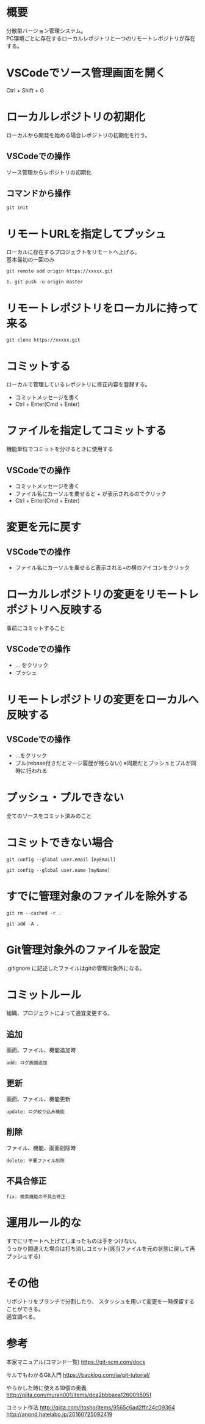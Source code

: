
# 概要

分散型バージョン管理システム。  
PC環境ごとに存在するローカルレポジトリと一つのリモートレポジトリが存在する。

# VSCodeでソース管理画面を開く
Ctrl + Shift + G

# ローカルレポジトリの初期化
ローカルから開発を始める場合レポジトリの初期化を行う。

## VSCodeでの操作
ソース管理からレポジトリの初期化

## コマンドから操作

```
git init
```

# リモートURLを指定してプッシュ
ローカルに存在するプロジェクトをリモートへ上げる。  
基本最初の一回のみ

```
git remote add origin https://xxxxx.git
```

```
1. git push -u origin master
```

# リモートレポジトリをローカルに持って来る

```
git clone https://xxxxx.git
```

# コミットする
ローカルで管理しているレポジトリに修正内容を登録する。
- コミットメッセージを書く
- Ctrl + Enter(Cmd + Enter)

# ファイルを指定してコミットする
機能単位でコミットを分けるときに使用する

## VSCodeでの操作
- コミットメッセージを書く
- ファイル名にカーソルを乗せると + が表示されるのでクリック
- Ctrl + Enter(Cmd + Enter)

# 変更を元に戻す

## VSCodeでの操作
- ファイル名にカーソルを乗せると表示される+の横のアイコンをクリック

# ローカルレポジトリの変更をリモートレポジトリへ反映する
事前にコミットすること

## VSCodeでの操作
- ... をクリック
- プッシュ

# リモートレポジトリの変更をローカルへ反映する

## VSCodeでの操作
- ...をクリック
- プル(rebase付きだとマージ履歴が残らない)
※同期だとプッシュとプルが同時に行われる

# プッシュ・プルできない
全てのソースをコミット済みのこと

# コミットできない場合

```
git config --global user.email [myEmail]
```

```
git config --global user.name [myName]
```

# すでに管理対象のファイルを除外する

```
git rm --cached -r .
```

```
git add -A .
```

# Git管理対象外のファイルを設定
.gitignore に記述したファイルはgitの管理対象外になる。

# コミットルール
組織、プロジェクトによって適宜変更する。

## 追加
画面、ファイル、機能追加時

```
add: ログ画面追加
```

## 更新
画面、ファイル、機能更新

```
update: ログ絞り込み機能
```

## 削除
ファイル、機能、画面削除時

```
delete: 不要ファイル削除
```

## 不具合修正

```
fix: 検索機能の不具合修正
```

# 運用ルール的な
すでにリモートへ上げてしまったものは手をつけない。  
うっかり間違えた場合は打ち消しコミット(該当ファイルを元の状態に戻して再プッシュする)

# その他
リポジトリをブランチで分割したり、
スタッシュを用いて変更を一時保留することができる。  
適宜調べる。

# 参考

本家マニュアル(コマンド一覧)
https://git-scm.com/docs

サルでもわかるGit入門
https://backlog.com/ja/git-tutorial/

やらかした時に使える19個の奥義
http://qiita.com/muran001/items/dea2bbbaea1260098051

コミット作法
http://qiita.com/itosho/items/9565c6ad2ffc24c09364
http://anond.hatelabo.jp/20160725092419

